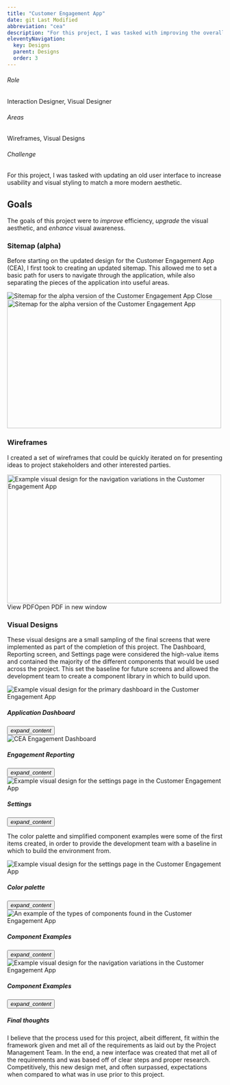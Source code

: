 ```yaml
---
title: "Customer Engagement App"
date: git Last Modified
abbreviation: "cea"
description: "For this project, I was tasked with improving the overall user experience for tracking customer engagement and marketing campaigns. This project included creating color palettes, new UI components, personas, and user journeys."
eleventyNavigation:
  key: Designs
  parent: Designs
  order: 3
---
```


<section class="responsive">
  <div class="grid">
    <div class="s12">
      <article class="no-elevate secondary-container">
        <h6>Role</h6>
        <p>Interaction Designer, Visual Designer</p>
        <h6>Areas</h6>
        <p>Wireframes, Visual Designs</p>
        <h6>Challenge</h6>
        <p>For this project, I was tasked with updating an old user interface to increase usability and visual styling to match a more modern aesthetic.</p>
      </article>
    </div>
  </div>
</section>
<div class="small-space"></div>
<section class="responsive">
  <div class="grid">
    <div class="s12">
      <h2>Goals</h2>
      <p>The goals of this project were to <em>improve</em> efficiency, <em>upgrade</em> the visual aesthetic, and <em>enhance</em> visual awareness.</p>
    </div>
    <div class="s12">
      <h3>Sitemap (alpha)</h3>
      <p>Before starting on the updated design for the Customer Engagement App (CEA), I first took to creating an updated sitemap. This allowed me to set a basic path for users to navigate through the application, while also separating the pieces of the application into useful areas.</p>
      <div class="text-align-center">
        <sl-dialog label="Dialog" class="alm-workflow" style="--width: 80vw;">
          <img src="{{ '/img/Sitemap_alpha.webp' | url }}" class="d-block mx-lg-auto img-fluid" alt="Sitemap for the alpha version of the Customer Engagement App">
          <sl-button slot="footer" variant="neutral">
            Close
          </sl-button>
        </sl-dialog>
        <sl-button><img src="{{ '/img/Sitemap_alpha.webp' | url }}" class="d-block mx-lg-auto img-fluid" alt="Sitemap for the alpha version of the Customer Engagement App" width="500" height="300" loading="lazy"></sl-button>
        <script>
          const dialog = document.querySelector('.alm-workflow');
          const openButton = dialog.nextElementSibling;
          const closeButton = dialog.querySelector('sl-button[slot="footer"]');
          openButton.addEventListener('click', () => dialog.show());
          closeButton.addEventListener('click', () => dialog.hide());
        </script>
      </div>
    </div>
    <div class="s12">
      <h3>Wireframes</h3>
      <p>I created a set of wireframes that could be quickly iterated on for presenting ideas to project stakeholders and other interested parties.</p>
      <div class="text-center">
        <img src="{{ '/img/CEA_wireframe_first.webp' | url }}" class="d-block mx-lg-auto img-fluid mb-3"  width="500" height="300" loading="lazy" alt="Example visual design for the navigation variations in the Customer Engagement App">
        <br />
        <sl-button pill href="{{ '/img/CEA_Dashboard_Overview.pdf' | url }}" target="_blank">View PDF<sl-visually-hidden>Open PDF in new window</sl-visually-hidden></sl-button>
        <script>
          const wireframeDialog = document.querySelector('.cea-wireframe');
          const openWireframe = wireframeDialog.nextElementSibling;
          const closeWireframe = wireframeDialog.querySelector('sl-button[slot="footer"]');
          openWireframe.addEventListener('click', () => wireframeDialog.show());
          closeWireframe.addEventListener('click', () => wireframeDialog.hide());
        </script>
      </div>
    </div>
    <div class="s12">
      <h3>Visual Designs</h3>
      <p>These visual designs are a small sampling of the final screens that were implemented as part of the completion of this project. The Dashboard, Reporting screen, and Settings page were considered the high-value items and contained the majority of the different components that would be used across the project. This set the baseline for future screens and allowed the development team to create a component library in which to build upon.</p>
      <div class="grid">
        <div class="s12 m6 l6">
          <article class="no-padding tertiary-container">
            <img class="responsive medium" src="{{ '/img/CEA_Dashboard.webp' | url }}" class="d-block mx-lg-auto img-fluid" alt="Example visual design for the primary dashboard in the Customer Engagement App" loading="lazy" />
          </article>
          <div class="absolute bottom left right padding bottom-shadow white-text">
            <nav>
              <h5>Application Dashboard</h5>
              <div class="max"></div>
              <a href="{{ '/img/CEA_Dashboard.webp' | url }}" alt="Example visual design for the primary dashboard in the Customer Engagement App" target="blank">
                <button class="circle tertiary-border">
                  <i>expand_content</i>
                </button>
              </a>
            </nav>
          </div>
        </div>
        <div class="s12 m6 l6">
          <article class="no-padding tertiary-container">
            <img class="responsive medium" src="{{ '/img/CEA_Engagement.webp' | url }}" class="d-block mx-lg-auto img-fluid" alt="CEA Engagement Dashboard" loading="lazy" />
          </article>
          <div class="absolute bottom left right padding bottom-shadow white-text">
            <nav>
              <h5>Engagement Reporting</h5>
              <div class="max"></div>
              <a href="{{ '/img/CEA_Engagement.webp' | url }}" alt="Open the CEA Engagement Dashboard example in a new tab" target="blank">
                <button class="circle tertiary-border">
                  <i>expand_content</i>
                </button>
              </a>
            </nav>
          </div>
        </div>
      </div>
      <div class="grid">
        <div class="s12 m6 l6">
          <article class="no-padding tertiary-container">
            <img class="responsive medium" src="{{ '/img/CEA_Settings.webp' | url }}" class="d-block mx-lg-auto img-fluid" alt="Example visual design for the settings page in the Customer Engagement App" loading="lazy" />
          </article>
          <div class="absolute bottom left right padding bottom-shadow white-text">
            <nav>
              <h5>Settings</h5>
              <div class="max"></div>
              <a href="{{ '/img/CEA_Settings.webp' | url }}" alt="Open the CEA Settings example in a new tab" target="blank">
                <button class="circle tertiary-border">
                  <i>expand_content</i>
                </button>
              </a>
            </nav>
          </div>
        </div>
      </div>
      <div class="small-space"></div>
      <p class="italic">The color palette and simplified component examples were some of the first items created, in order to provide the development team with a baseline in which to build the environment from.</p>
      <div class="small-space"></div>
      <div class="grid">
        <div class="s12 m6">
          <article class="no-padding tertiary-container">
            <img class="responsive medium" src="{{ '/img/CEA_Palette.webp' | url }}" class="d-block mx-lg-auto img-fluid" alt="Example visual design for the settings page in the Customer Engagement App" loading="lazy" />
          </article>
          <div class="absolute bottom left right padding bottom-shadow white-text">
            <nav>
            <h5>Color palette</h5>
            <div class="max"></div>
            <a href="{{ '/img/CEA_Palette.webp' | url }}" alt="Open the CEA Color Palette example in a new tab" target="blank">
              <button class="circle tertiary-border">
                <i>expand_content</i>
              </button>
            </a>
          </div>
        </div>
        <div class="s12 m6">
          <article class="no-padding tertiary-container">
            <img class="responsive medium" src="{{ '/img/CEA_AssetExamples.webp' | url }}" class="d-block mx-lg-auto img-fluid" alt="An example of the types of components found in the Customer Engagement App" loading="lazy" />
          </article>
          <div class="absolute bottom left right padding bottom-shadow white-text">
            <nav>
            <h5>Component Examples</h5>
            <div class="max"></div>
            <a href="{{ '/img/CEA_AssetExamples.webp' | url }}" alt="Open the CEA Assets example in a new tab" target="blank">
              <button class="circle tertiary-border">
                <i>expand_content</i>
              </button>
            </a>
          </div>
        </div>
      </div>
    </div>
    <div class="s12">
      <div class="grid">
        <div class="s12 m6">
          <article class="no-padding tertiary-container">
            <img class="responsive medium" src="{{ '/img/CEA_Navigation.webp' | url }}" class="d-block mx-lg-auto img-fluid" alt="Example visual design for the navigation variations in the Customer Engagement App" loading="lazy" />
          </article>
          <div class="absolute bottom left right padding bottom-shadow white-text">
            <nav>
            <h5>Component Examples</h5>
            <div class="max"></div>
            <a href="{{ '/img/CEA_Navigation.webp' | url }}" alt="Open the CEA navigation example in a new tab" target="blank">
              <button class="circle tertiary-border">
                <i>expand_content</i>
              </button>
            </a>
          </div>
        </div>
      </div>
    </div>
  </div>
  <div class="medium-space"></div>
  <div class="grid">
    <div class="s12">
      <article class="primary-container">
        <h5>Final thoughts</h5>
        <p>I believe that the process used for this project, albeit different, fit within the framework given and met all of the requirements as laid out by the Project Management Team. In the end, a new interface was created that met all of the requirements and was based off of clear steps and proper research. Competitively, this new design met, and often surpassed, expectations when compared to what was in use prior to this project.
        </p>
      </article>
    </div>
  </div>
</section>

